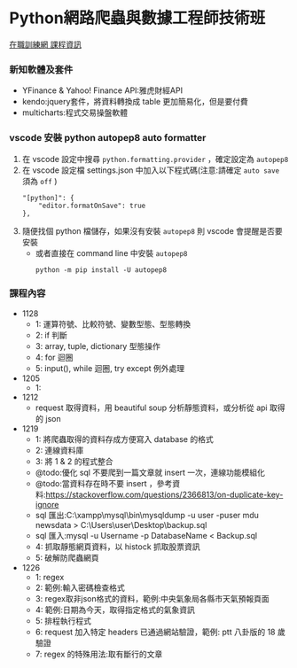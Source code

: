 # Python網路爬蟲與數據工程師技術班 #

[在職訓練網 課程資訊](https://ojt.wda.gov.tw/ClassSearch/Detail?OCID=136398&plantype=1)

### 新知軟體及套件 ###

* YFinance & Yahoo! Finance API:雅虎財經API
* kendo:jquery套件，將資料轉換成 table 更加簡易化，但是要付費
* multicharts:程式交易操盤軟體

### vscode 安裝 python autopep8 auto formatter ###
1. 在 vscode 設定中搜尋 `python.formatting.provider` ，確定設定為 `autopep8`
2. 在 vscode 設定檔 settings.json 中加入以下程式碼(注意:請確定 `auto save` 須為 `off` )
    ```
    "[python]": {
        "editor.formatOnSave": true
    },
    ```
3. 隨便找個 python 檔儲存，如果沒有安裝 `autopep8` 則 vscode 會提醒是否要安裝
    * 或者直接在 command line 中安裝 `autopep8`
        ```
        python -m pip install -U autopep8
        ```

### 課程內容 ###

* 1128
    * 1: 運算符號、比較符號、變數型態、型態轉換
    * 2: if 判斷
    * 3: array, tuple, dictionary 型態操作
    * 4: for 迴圈
    * 5: input(), while 迴圈, try except 例外處理
* 1205
    * 1: 
* 1212
    * request 取得資料，用 beautiful soup 分析靜態資料，或分析從 api 取得的 json
* 1219
    * 1: 將爬蟲取得的資料存成方便寫入 database 的格式
    * 2: 連線資料庫
    * 3: 將 1 & 2 的程式整合
    * @todo:優化 sql 不要爬到一篇文章就 insert 一次，連線功能模組化
    * @todo:當資料存在時不要 insert ，參考資料:https://stackoverflow.com/questions/2366813/on-duplicate-key-ignore
    * sql 匯出:C:\xampp\mysql\bin\mysqldump -u user -puser mdu newsdata > C:\Users\user\Desktop\backup.sql
    * sql 匯入:mysql -u Username -p DatabaseName < Backup.sql
    * 4: 抓取靜態網頁資料，以 histock 抓取股票資訊
    * 5: 破解防爬蟲網頁
* 1226
    * 1: regex
    * 2: 範例:輸入密碼檢查格式
    * 3: regex取非json格式的資料，範例:中央氣象局各縣市天氣預報頁面
    * 4: 範例:日期為今天，取得指定格式的氣象資訊
    * 5: 排程執行程式
    * 6: request 加入特定 headers 已通過網站驗證，範例: ptt 八卦版的 18 歲驗證
    * 7: regex 的特殊用法:取有斷行的文章